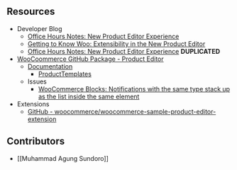 ## Resources
- Developer Blog
	- [Office Hours Notes: New Product Editor Experience](https://developer.woo.com/2024/01/05/office-hours-notes-new-product-editor-experience/)
	- [Getting to Know Woo: Extensibility in the New Product Editor](https://developer.woo.com/2023/11/17/getting-to-know-woo-extensibility-in-the-new-product-editor/)
	- [Office Hours Notes: New Product Editor Experience](https://developer.woo.com/2024/01/05/office-hours-notes-new-product-editor-experience/) **DUPLICATED**
- [WooCoommerce GitHub Package - Product Editor](https://github.com/woocommerce/woocommerce/tree/trunk/packages/js/product-editor)
	- [Documentation](https://github.com/woocommerce/woocommerce/blob/trunk/docs/product-editor-development/README.md)
		- [ProductTemplates](https://github.com/woocommerce/woocommerce/blob/trunk/plugins/woocommerce/src/Admin/Features/ProductBlockEditor/ProductTemplates/README.md)
	- Issues
		- [WooCommerce Blocks: Notifications with the same type stack up as the list inside the same element](https://github.com/woocommerce/woocommerce/issues/45472)
- Extensions
	- [GitHub - woocommerce/woocommerce-sample-product-editor-extension](https://github.com/woocommerce/woocommerce-sample-product-editor-extension/)

## Contributors 
- [[Muhammad Agung Sundoro]]
